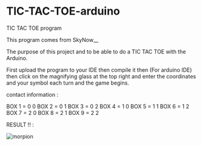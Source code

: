 # TIC-TAC-TOE-arduino
TIC TAC TOE program 

This program comes from SkyNow__

The purpose of this project and to be able to do a TIC TAC TOE with the Arduino.

First upload the program to your IDE then compile it then (For arduino IDE) then click on the magnifying glass at the top right and enter the coordinates and your symbol each turn and the game begins.

contact information : 

BOX 1 = 0 0  BOX 2 = 0 1  BOX 3 = 0 2
BOX 4 = 1 0  BOX 5 = 1 1  BOX 6 = 1 2
BOX 7 = 2 0  BOX 8 = 2 1  BOX 9 = 2 2


RESULT !! :


![morpion](https://user-images.githubusercontent.com/93336837/156866242-40f4adb9-859d-44aa-b797-206b6a17ec66.jpg)
